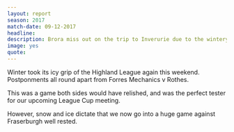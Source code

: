 ```yaml
---
layout: report
season: 2017
match-date: 09-12-2017
headline:
description: Brora miss out on the trip to Inverurie due to the wintery conditions
image: yes
quote:
---
```

Winter took its icy grip of the Highland League again this weekend. Postponments all round apart from Forres Mechanics v Rothes.

This was a game both sides would have relished, and was the perfect tester for our upcoming League Cup meeting.

However, snow and ice dictate that we now go into a huge game against Fraserburgh well rested.
